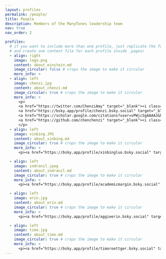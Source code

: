 ```yaml
---
layout: profiles
permalink: /people/
title: People
description: Members of the ManyTones leadership team
nav: true
nav_order: 2

profiles:
  # if you want to include more than one profile, just replicate the following block
  # and create one content file for each profile inside _pages/
  - align: right
    image: logo.png
    content: about_einstein.md
    image_circular: false # crops the image to make it circular
    more_info: >
  - align: left
    image: chenzi.jpg
    content: about_chenzi.md
    image_circular: true # crops the image to make it circular
    more_info: >
      <p>
      <a href="https://twitter.com/ChenziAmy" target="_blank"><i class="fab fa-twitter"></i> </a>  
      <a href="https://bsky.app/profile/chenzi.bsky.social" target="_blank"><i class="fab fa-bluesky"></i> </a>  
      <a href="https://scholar.google.com/citations?user=vPWjcSgAAAAJ&hl=en" target="_blank"><i class="ai ai-google-scholar"></i> </a>  
      <a href="https://github.com/chenchenzi" target="_blank"><i class="fab fa-github"></i> </a>
      </p>
  - align: left
    image: xinbing.JPG
    content: about_xinbing.md
    image_circular: true # crops the image to make it circular
    more_info: >
      <p><a href="https://bsky.app/profile/xinbingluo.bsky.social" target="_blank"><i class="fab fa-bluesky"></i> </a></p>

  - align: left
    image: indranil.jpeg
    content: about_indranil.md
    image_circular: true # crops the image to make it circular
    more_info: >
      <p><a href="https://bsky.app/profile/academicmargin.bsky.social" target="_blank"><i class="fab fa-bluesky"></i> </a></p>

  - align: left
    image: erin.jpg
    content: about_erin.md
    image_circular: true # crops the image to make it circular
    more_info: >
      <p><a href="https://bsky.app/profile/aggieerin.bsky.social" target="_blank"><i class="fab fa-bluesky"></i> </a></p>

  - align: left
    image: timo.jpg
    content: about_timo.md
    image_circular: true # crops the image to make it circular
    more_info: >
      <p><a href="https://bsky.app/profile/timoroettger.bsky.social" target="_blank"><i class="fab fa-bluesky"></i> </a></p>
---
```

